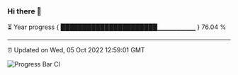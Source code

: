 ### Hi there 👋

⏳ Year progress { ██████████████████████▁▁▁▁▁▁▁▁ } 76.04 %

---

⏰ Updated on Wed, 05 Oct 2022 12:59:01 GMT

![Progress Bar CI](https://github.com/ZhaoGui/ZhaoGui/workflows/Progress%20Bar%20CI/badge.svg)
